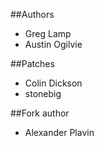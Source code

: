 ##Authors

- Greg Lamp
- Austin Ogilvie

##Patches
- Colin Dickson
- stonebig

##Fork author
- Alexander Plavin